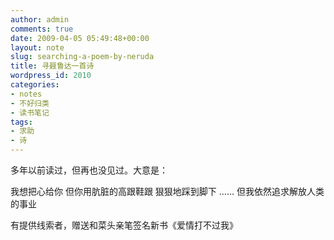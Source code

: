 ```yaml
---
author: admin
comments: true
date: 2009-04-05 05:49:48+00:00
layout: note
slug: searching-a-poem-by-neruda
title: 寻聂鲁达一首诗
wordpress_id: 2010
categories:
- notes
- 不好归类
- 读书笔记
tags:
- 求助
- 诗
---
```


多年以前读过，但再也没见过。大意是：

我想把心给你
但你用肮脏的高跟鞋跟
狠狠地踩到脚下
……
但我依然追求解放人类的事业

有提供线索者，赠送和菜头亲笔签名新书《爱情打不过我》



